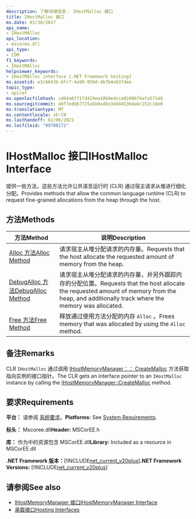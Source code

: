 ```yaml
---
description: 了解详细信息： IHostMalloc 接口
title: IHostMalloc 接口
ms.date: 03/30/2017
api_name:
- IHostMAlloc
api_location:
- mscoree.dll
api_type:
- COM
f1_keywords:
- IHostMAlloc
helpviewer_keywords:
- IHostMAlloc interface [.NET Framework hosting]
ms.assetid: e3c6643b-6fc7-4a99-959d-4b7b4e63fdee
topic_type:
- apiref
ms.openlocfilehash: cd04a0f71fd429ea10b9edcce02806f4afa57148
ms.sourcegitcommit: ddf7edb67715a5b9a45e3dd44536dabc153c1de0
ms.translationtype: MT
ms.contentlocale: zh-CN
ms.lasthandoff: 02/06/2021
ms.locfileid: "99708172"
---
```

# <a name="ihostmalloc-interface"></a><span data-ttu-id="c0776-103">IHostMalloc 接口</span><span class="sxs-lookup"><span data-stu-id="c0776-103">IHostMalloc Interface</span></span>

<span data-ttu-id="c0776-104">提供一些方法，这些方法允许公共语言运行时 (CLR) 通过宿主请求从堆进行细化分配。</span><span class="sxs-lookup"><span data-stu-id="c0776-104">Provides methods that allow the common language runtime (CLR) to request fine-grained allocations from the heap through the host.</span></span>  
  
## <a name="methods"></a><span data-ttu-id="c0776-105">方法</span><span class="sxs-lookup"><span data-stu-id="c0776-105">Methods</span></span>  
  
|<span data-ttu-id="c0776-106">方法</span><span class="sxs-lookup"><span data-stu-id="c0776-106">Method</span></span>|<span data-ttu-id="c0776-107">说明</span><span class="sxs-lookup"><span data-stu-id="c0776-107">Description</span></span>|  
|------------|-----------------|  
|[<span data-ttu-id="c0776-108">Alloc 方法</span><span class="sxs-lookup"><span data-stu-id="c0776-108">Alloc Method</span></span>](ihostmalloc-alloc-method.md)|<span data-ttu-id="c0776-109">请求宿主从堆分配请求的内存量。</span><span class="sxs-lookup"><span data-stu-id="c0776-109">Requests that the host allocate the requested amount of memory from the heap.</span></span>|  
|[<span data-ttu-id="c0776-110">DebugAlloc 方法</span><span class="sxs-lookup"><span data-stu-id="c0776-110">DebugAlloc Method</span></span>](ihostmalloc-debugalloc-method.md)|<span data-ttu-id="c0776-111">请求宿主从堆分配请求的内存量，并另外跟踪内存的分配位置。</span><span class="sxs-lookup"><span data-stu-id="c0776-111">Requests that the host allocate the requested amount of memory from the heap, and additionally track where the memory was allocated.</span></span>|  
|[<span data-ttu-id="c0776-112">Free 方法</span><span class="sxs-lookup"><span data-stu-id="c0776-112">Free Method</span></span>](ihostmalloc-free-method.md)|<span data-ttu-id="c0776-113">释放通过使用方法分配的内存 `Alloc` 。</span><span class="sxs-lookup"><span data-stu-id="c0776-113">Frees memory that was allocated by using the `Alloc` method.</span></span>|  
  
## <a name="remarks"></a><span data-ttu-id="c0776-114">备注</span><span class="sxs-lookup"><span data-stu-id="c0776-114">Remarks</span></span>  

 <span data-ttu-id="c0776-115">CLR `IHostMalloc` 通过调用 [IHostMemoryManager：： CreateMalloc](ihostmemorymanager-createmalloc-method.md) 方法获取指向实例的接口指针。</span><span class="sxs-lookup"><span data-stu-id="c0776-115">The CLR gets an interface pointer to an `IHostMalloc` instance by calling the [IHostMemoryManager::CreateMalloc](ihostmemorymanager-createmalloc-method.md) method.</span></span>  
  
## <a name="requirements"></a><span data-ttu-id="c0776-116">要求</span><span class="sxs-lookup"><span data-stu-id="c0776-116">Requirements</span></span>  

 <span data-ttu-id="c0776-117">**平台：** 请参阅 [系统要求](../../get-started/system-requirements.md)。</span><span class="sxs-lookup"><span data-stu-id="c0776-117">**Platforms:** See [System Requirements](../../get-started/system-requirements.md).</span></span>  
  
 <span data-ttu-id="c0776-118">**标头：** Mscoree.dll</span><span class="sxs-lookup"><span data-stu-id="c0776-118">**Header:** MSCorEE.h</span></span>  
  
 <span data-ttu-id="c0776-119">**库：** 作为中的资源包含 MSCorEE.dll</span><span class="sxs-lookup"><span data-stu-id="c0776-119">**Library:** Included as a resource in MSCorEE.dll</span></span>  
  
 <span data-ttu-id="c0776-120">**.NET Framework 版本：**[!INCLUDE[net_current_v20plus](../../../../includes/net-current-v20plus-md.md)]</span><span class="sxs-lookup"><span data-stu-id="c0776-120">**.NET Framework Versions:** [!INCLUDE[net_current_v20plus](../../../../includes/net-current-v20plus-md.md)]</span></span>  
  
## <a name="see-also"></a><span data-ttu-id="c0776-121">请参阅</span><span class="sxs-lookup"><span data-stu-id="c0776-121">See also</span></span>

- [<span data-ttu-id="c0776-122">IHostMemoryManager 接口</span><span class="sxs-lookup"><span data-stu-id="c0776-122">IHostMemoryManager Interface</span></span>](ihostmemorymanager-interface.md)
- [<span data-ttu-id="c0776-123">承载接口</span><span class="sxs-lookup"><span data-stu-id="c0776-123">Hosting Interfaces</span></span>](hosting-interfaces.md)
